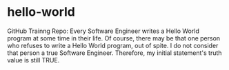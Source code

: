 # hello-world
GitHub Trainng Repo:
Every Software Engineer writes a Hello World program at some time in their life.  Of course, there may be that one person who refuses to write a Hello World program, out of spite. I do not consider that person a true Software Engineer.  Therefore, my initial statement's truth value is still TRUE.
